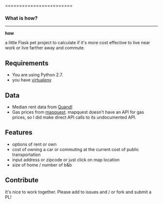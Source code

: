 ========================

### What is how?
-------------

**how**

a little Flask pet project to calculate if it's more cost effective to live near work or live farther away and commute. 

Requirements
-----------

* You are using Python 2.7.
* you have [virtualenv](https://pypi.python.org/pypi/virtualenv)

Data
---------------
* Median rent data from [Quandl](https://www.quandl.com/blog/api-for-housing-data)
* Gas prices from [mapquest](gasprices.mapquest.com). mapquest doesn't have an API for gas prices, so I did make direct API calls to its undocumented API.

Features
---------------
* options of rent or own
* cost of owning a car or commuting at the current cost of public transportation
* input address or zipcode or just click on map location
* size of home / number of b&b




Contribute
---------------
It's nice to work together. Please add to issues and / or fork and submit a PL!

